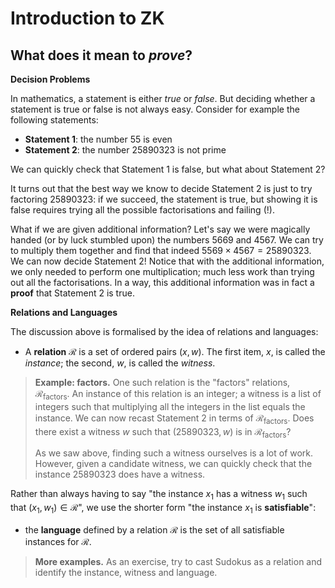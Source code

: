 # Introduction to ZK

## What does it mean to *prove*?

**Decision Problems**

In mathematics, a statement is either *true* or *false*.
But deciding whether a statement is true or false is not always easy.
Consider for example the following statements:
- **Statement 1**: the number $55$ is even
- **Statement 2**: the number $25890323$ is not prime
<!-- 5669 x 4567 = 25890323 -->

We can quickly check that Statement 1 is false, but what about Statement 2?

It turns out that the best way we know to decide Statement 2 is just to try factoring $25890323$: if we succeed, the statement is true, but showing it is false requires trying all the possible factorisations and failing (!).

What if we are given additional information? Let's say we were magically handed (or by luck stumbled upon) the numbers $5669$ and $4567$.
We can try to multiply them together and find that indeed $5569 \times 4567 = 25890323$.
We can now decide Statement 2!
Notice that with the additional information, we only needed to perform one multiplication; much less work than trying out all the factorisations.
In a way, this additional information was in fact a **proof** that Statement 2 is true.

**Relations and Languages**

The discussion above is formalised by the idea of relations and languages:
- A **relation** $\mathcal{R}$ is a set of ordered pairs $(x, w)$.
The first item, $x$, is called the *instance*; the second, $w$, is called the *witness*.

> **Example: factors.** 
> One such relation is the "factors" relations, $\mathcal{R}_\text{factors}$.
> An instance of this relation is an integer; a witness is a list of integers such that multiplying all the integers in the list equals the instance.
> We can now recast Statement 2 in terms of $\mathcal{R}_\text{factors}$.
> Does there exist a witness $w$ such that $(25890323, w)$ is in $\mathcal{R}_\text{factors}$?
> 
> As we saw above, finding such a witness ourselves is a lot of work.
> However, given a candidate witness, we can quickly check that the instance $25890323$ does have a witness.

Rather than always having to say "the instance $x_1$ has a witness $w_1$ such that $(x_1, w_1) \in \mathcal{R}$", we use the shorter form "the instance $x_1$ is **satisfiable**":
- the **language** defined by a relation $\mathcal{R}$ is the set of all satisfiable instances for $\mathcal{R}$.

> **More examples.**
> As an exercise, try to cast Sudokus as a relation and identify the instance, witness and language.


